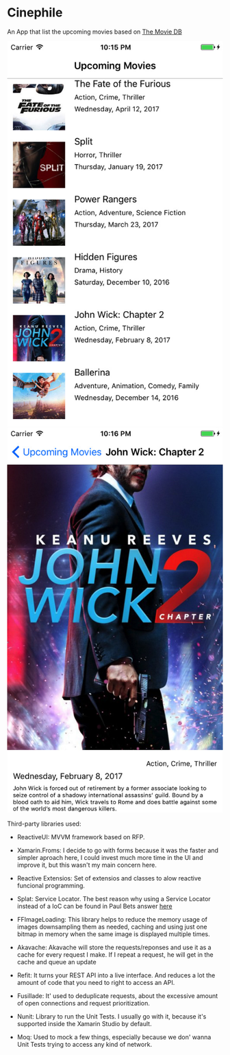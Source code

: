 # Cinephile
An App that list the upcoming movies based on [The Movie DB](https://www.themoviedb.org)

![](screenshots/image01.jpg)
![](screenshots/image02.jpg)

Third-party libraries used:

- ReactiveUI: MVVM framework based on RFP.

- Xamarin.Froms: I decide to go with forms because it was the faster and simpler aproach here, I could invest much more time in the UI and improve it, but this wasn't my main concern here.

- Reactive Extensios: Set of extensios and classes to alow reactive funcional programming.

- Splat: Service Locator. The best reason why using a Service Locator instead of a IoC can be found in Paul Bets answer [here](http://stackoverflow.com/questions/26898381/reactiveui-view-viewmodel-injection-and-di-in-general)

- FFImageLoading: This library helps to reduce the memory usage of images downsampling them as needed, caching and using just one bitmap in memory when the same image is displayed multiple times.

- Akavache: Akavache will store the requests/reponses and use it as a cache for every request I make. If I repeat a request, he will get in the cache and queue an update

- Refit: It turns your REST API into a live interface. And reduces a lot the amount of code that you need to right to access an API.

- Fusillade: It' used to deduplicate requests, about the excessive amount of open connections and request prioritization.

- Nunit: Library to run the Unit Tests. I usually go with it, because it's supported inside the Xamarin Studio by default.

- Moq: Used to mock a few things, especially because we don' wanna Unit Tests trying to access any kind of network.

